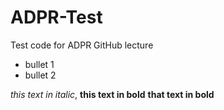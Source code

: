 # ADPR-Test
Test code for ADPR GitHub lecture

  - bullet 1
  - bullet 2
  
  _this text in italic_, __this text in bold__
__that text in bold__
